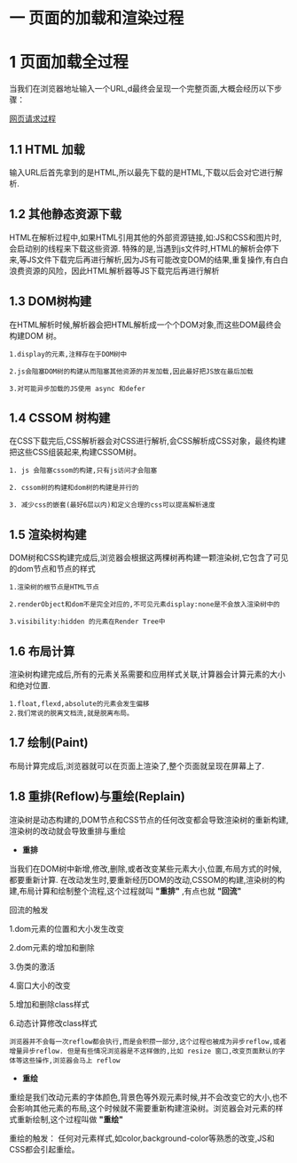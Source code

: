 # 一 页面的加载和渲染过程

# 1 页面加载全过程
当我们在浏览器地址输入一个URL,d最终会呈现一个完整页面,大概会经历以下步骤：

[网页请求过程](https://segmentfault.com/img/bVbgNu4?w=1177&h=281)

## 1.1 HTML 加载
输入URL后首先拿到的是HTML,所以最先下载的是HTML,下载以后会对它进行解析.

## 1.2 其他静态资源下载
HTML在解析过程中,如果HTML引用其他的外部资源链接,如:JS和CSS和图片时,会启动别的线程来下载这些资源. 特殊的是,当遇到js文件时,HTML的解析会停下来,等JS文件下载完后再进行解析,因为JS有可能改变DOM的结果,重复操作,有白白浪费资源的风险，因此HTML解析器等JS下载完后再进行解析


## 1.3 DOM树构建
在HTML解析时候,解析器会把HTML解析成一个个DOM对象,而这些DOM最终会构建DOM 树。

```text
1.display的元素,注释存在于DOM树中

2.js会阻塞DOM树的构建从而阻塞其他资源的并发加载,因此最好把JS放在最后加载

3.对可能异步加载的JS使用 async 和defer
```

## 1.4 CSSOM 树构建
在CSS下载完后,CSS解析器会对CSS进行解析,会CSS解析成CSS对象，最终构建把这些CSS组装起来,构建CSSOM树。

```
1. js 会阻塞cssom的构建,只有js访问才会阻塞

2. cssom树的构建和dom树的构建是并行的

3. 减少css的嵌套(最好6层以内)和定义合理的css可以提高解析速度
```

## 1.5 渲染树构建
DOM树和CSS构建完成后,浏览器会根据这两棵树再构建一颗渲染树,它包含了可见的dom节点和节点的样式
```
1.渲染树的根节点是HTML节点

2.renderObject和dom不是完全对应的,不可见元素display:none是不会放入渲染树中的

3.visibility:hidden 的元素在Render Tree中
```

## 1.6 布局计算
渲染树构建完成后,所有的元素关系需要和应用样式关联,计算器会计算元素的大小和绝对位置.

```
1.float,flexd,absolute的元素会发生偏移
2.我们常说的脱离文档流,就是脱离布局。
```

## 1.7 绘制(Paint)
布局计算完成后,浏览器就可以在页面上渲染了,整个页面就呈现在屏幕上了.

## 1.8 重排(Reflow)与重绘(Replain)

渲染树是动态构建的,DOM节点和CSS节点的任何改变都会导致渲染树的重新构建,渲染树的改动就会导致重排与重绘

- **重排**

当我们在DOM树中新增,修改,删除,或者改变某些元素大小,位置,布局方式的时候,都要重新计算. 在改动发生时,要重新经历DOM的改动,CSSOM的构建,渲染树的构建,布局计算和绘制整个流程,这个过程就叫 **"重排"** ,有点也就 **"回流"**

回流的触发

1.dom元素的位置和大小发生改变

2.dom元素的增加和删除

3.伪类的激活

4.窗口大小的改变

5.增加和删除class样式

6.动态计算修改class样式

```
浏览器并不会每一次reflow都会执行,而是会积攒一部分,这个过程也被成为异步reflow,或者增量异步reflow. 但是有些情况浏览器是不这样做的,比如 resize 窗口,改变页面默认的字体等这些操作,浏览器会马上 reflow
```

- **重绘**

重绘是我们改动元素的字体颜色,背景色等外观元素时候,并不会改变它的大小,也不会影响其他元素的布局,这个时候就不需要重新构建渲染树。浏览器会对元素的样式重新绘制,这个过程叫做 **"重绘"**

重绘的触发：
任何对元素样式,如color,background-color等熟悉的改变,JS和CSS都会引起重绘。

